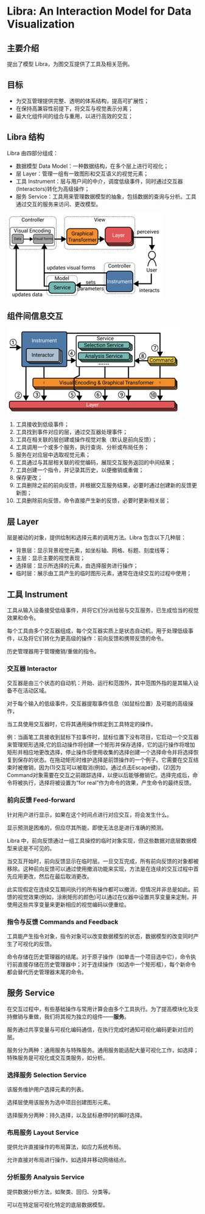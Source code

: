 # Libra: An Interaction Model for Data Visualization

## 主要介绍

提出了模型 Libra，为图交互提供了工具及相关范例。

## 目标

- 为交互管理提供完整、透明的体系结构，提高可扩展性；
- 在保持高兼容性前提下，将交互与视觉表示分离；
- 最大化组件间的组合与重用，以进行高效的交互；

## Libra 结构

Libra 由四部分组成：

- 数据模型 Data Model：一种数据结构，在多个层上进行可视化；
- 层 Layer：管理一组有一致图形和交互语义的视觉元素；
- 工具 Instrument：层与用户间的中介，调度低级事件，同时通过交互器(Interactors)转化为高级操作；
- 服务 Service：工具用来管理数据模型的抽象，包括数据的查询与分析。工具通过交互的服务来访问、更改模型。

![Libra 结构图](architecture.png)

## 组件间信息交互

![组件交互图](interaction.png)

1. 工具接收到低级事件；
2. 工具找到事件对应的层，通过交互器处理事件；
3. 工具在相关联的层创建或操作视觉对象（默认是前向反馈）；
4. 工具调用一个或多个服务，执行查询、分析或布局任务；
5. 服务在对应层中选取视觉元素；
6. 工具通过与其层相关联的视觉编码，展现交互服务返回的中间结果；
7. 工具创建一个指令，并记录其历史，以便撤销或重做；
8. 保存更改；
9. 工具删除之前的前向反馈，并根据交互服务结果，必要时通过创建新的反馈更新图；
10. 工具删除前向反馈，命令直接产生新的反馈，必要时更新相关层；

## 层 Layer

层是被动的对象，提供绘制和选择元素的调用方法。Libra 包含以下几种层：

- 背景层：显示背景视觉元素，如坐标轴、网格、标题、刻度线等；
- 主层：显示主要的视觉表现；
- 选择层：显示所选择的元素，由选择服务进行操作；
- 临时层：展示由工具产生的临时图形元素，通常在连续交互的过程中使用；

## 工具 Instrument

工具从输入设备接受低级事件，并将它们分派给层与交互服务，已生成恰当的视觉效果和命令。

每个工具由多个交互器组成，每个交互器实质上是状态自动机，用于处理低级事件，以及将它们转化为更高级的操作：前向反馈和携带反馈的命令。

历史管理器用于管理撤销/重做的指令。

### 交互器 Interactor

交互器是由三个状态的自动机：开始、运行和范围外，其中范围外指的是其输入设备不在活动区域。

对于每个输入的低级事件，交互器提取事件信息（如鼠标位置）及可能的高级操作，

当工具使用交互器时，它将其通用操作绑定到工具特定的操作。

例：当画笔工具接收到鼠标下拉事件时，鼠标位置下没有项目，它启动一个交互器来管理矩形选择;它的启动操作将创建一个矩形并保存选择，它的运行操作将增加矩形并相应地更改选择，停止操作将使用收集的选择创建一个选择命令并将选择恢复到保存的状态。在拖动矩形时维护选择是前馈操作的一个例子。它需要在交互结束时被撤销，因为(1)交互可以被取消(例如，通过点击Escape键)，(2)因为Command对象需要在交互之前跟踪选择，以便以后能够撤销它。选择完成后，命令将被执行，选择将被设置为“for real”作为命令的效果，产生命令的最终反馈。

### 前向反馈 Feed-forward

针对用户进行显示，如果在这个时间点进行对应交互，将会发生什么。

显示预测是困难的，但应尽其所能，即使无法总是进行准确的预测。

Libra 中，前向反馈通过一组工具操控的临时对象实现，但这些数据对底层数据模型来说是不可见的。

当交互开始时，前向反馈显示在临时层。一旦交互完成，所有前向反馈的对象都被移除。这种前向反馈可以通过使用撤消功能来实现，方法是在连续的交互过程中首先应用更改，然后在最后取消更改。

此实现假定在连续交互期间执行的所有操作都可以撤消，但情况并非总是如此。前馈的视觉效果(例如，涂刷矩形的颜色)可以通过在仪器中设置共享变量来定制，并使用这些共享变量来更新相应的视觉编码以便重绘。

### 指令与反馈 Commands and Feedback

工具能产生指令对象，指令对象可以改变数据模型的状态，数据模型的改变同时产生了可视化的反馈。

命令存储在历史管理器的结尾。对于原子操作（如单击一个项目选中它），命令执行前直接存储在历史管理器中；对于连续操作（如选中一个矩形框），每个新命令都会替代历史管理器末尾的命令。

## 服务 Service

在交互过程中，有些基础操作与常用计算会由多个工具执行。为了提高模块化及支持撤销与重做，我们将其视为独立的组件——**服务**。

服务通过共享变量与可视化编码通信，在执行完成时通知可视化编码更新对应的层。

服务分为两种：通用服务与特殊服务。通用服务能适配大量可视化工作，如选择；特殊服务是可视化或交互类服务，如分析。

### 选择服务 Selection Service

该服务维护用户选择元素的列表。

选择层使用该服务为选中项目创建图形元素。

选择服务分两种：持久选择，以及鼠标悬停时的瞬时选择。

### 布局服务 Layout Service

提供允许直接操作的布局算法，如应力系统布局。

允许直接对布局进行操作，如选择并移动网络结点。

### 分析服务 Analysis Service

提供数据分析方法，如聚类、回归、分类等。

可以在特定层可视化特定的底层数据模型。


